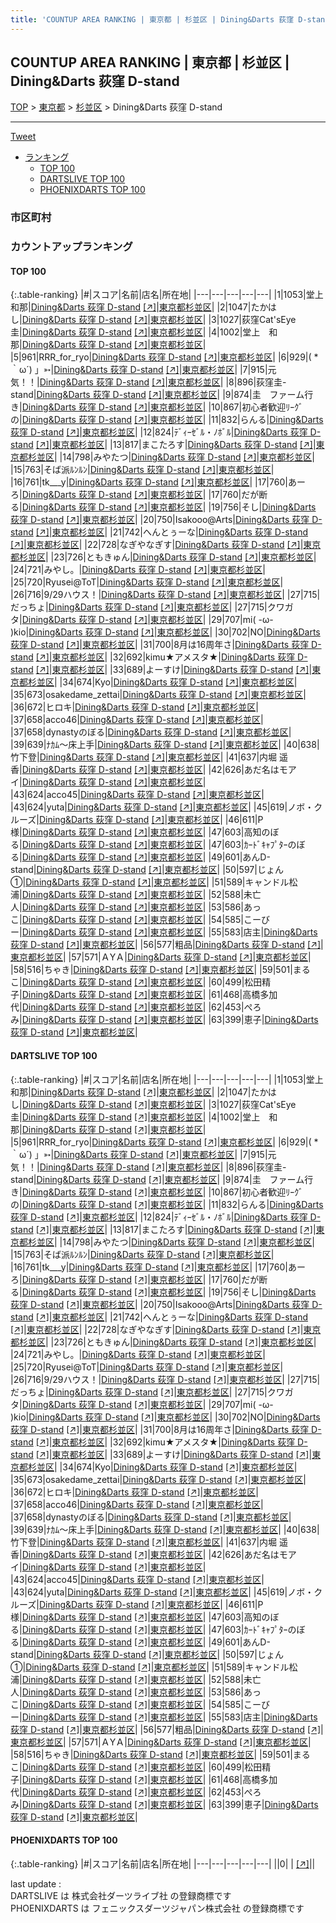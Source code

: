 ```yaml
---
title: 'COUNTUP AREA RANKING | 東京都 | 杉並区 | Dining&Darts 荻窪 D-stand'
---
```

## COUNTUP AREA RANKING | 東京都 | 杉並区 | Dining&Darts 荻窪 D-stand

[TOP](/darts/rank/) > [東京都](/darts/rank/東京都/) > [杉並区](/darts/rank/東京都/杉並区/) > Dining&Darts 荻窪 D-stand

___

<a href="https://twitter.com/share?ref_src=twsrc%5Etfw" data-text="COUNTUP AREA RANKING | 東京都杉並区Dining&Darts 荻窪 D-stand" class="twitter-share-button" data-hashtags="DARTSLIVE,PHOENIXDARTS,darts,ダーツ" data-show-count="false">Tweet</a>

* [ランキング](#カウントアップランキング)
    * [TOP 100](#top-100)
    * [DARTSLIVE TOP 100](#dartslive-top-100)
    * [PHOENIXDARTS TOP 100](#phoenixdarts-top-100)

### 市区町村

<ul>

</ul>

### カウントアップランキング

#### TOP 100



{:.table-ranking}
|#|スコア|名前|店名|所在地|
|---|---|---|---|---|
|1|1053|<span class="rank-name-dl">堂上 和那</span>|<a href="/darts/rank/shops/bb5f3b05883f091cf454cb89828a1cfe.html">Dining&Darts 荻窪 D-stand</a> <a href="https://search.dartslive.com/jp/shop/bb5f3b05883f091cf454cb89828a1cfe">[↗]</a>|<a href="/darts/rank/東京都/杉並区">東京都杉並区</a>|
|2|1047|<span class="rank-name-dl">たかはし</span>|<a href="/darts/rank/shops/bb5f3b05883f091cf454cb89828a1cfe.html">Dining&Darts 荻窪 D-stand</a> <a href="https://search.dartslive.com/jp/shop/bb5f3b05883f091cf454cb89828a1cfe">[↗]</a>|<a href="/darts/rank/東京都/杉並区">東京都杉並区</a>|
|3|1027|<span class="rank-name-dl">荻窪Cat&#x27;sEye 圭</span>|<a href="/darts/rank/shops/bb5f3b05883f091cf454cb89828a1cfe.html">Dining&Darts 荻窪 D-stand</a> <a href="https://search.dartslive.com/jp/shop/bb5f3b05883f091cf454cb89828a1cfe">[↗]</a>|<a href="/darts/rank/東京都/杉並区">東京都杉並区</a>|
|4|1002|<span class="rank-name-dl">堂上　和那</span>|<a href="/darts/rank/shops/bb5f3b05883f091cf454cb89828a1cfe.html">Dining&Darts 荻窪 D-stand</a> <a href="https://search.dartslive.com/jp/shop/bb5f3b05883f091cf454cb89828a1cfe">[↗]</a>|<a href="/darts/rank/東京都/杉並区">東京都杉並区</a>|
|5|961|<span class="rank-name-dl">RRR_for_ryo</span>|<a href="/darts/rank/shops/bb5f3b05883f091cf454cb89828a1cfe.html">Dining&Darts 荻窪 D-stand</a> <a href="https://search.dartslive.com/jp/shop/bb5f3b05883f091cf454cb89828a1cfe">[↗]</a>|<a href="/darts/rank/東京都/杉並区">東京都杉並区</a>|
|6|929|<span class="rank-name-dl">( *｀ω´) 」➳</span>|<a href="/darts/rank/shops/bb5f3b05883f091cf454cb89828a1cfe.html">Dining&Darts 荻窪 D-stand</a> <a href="https://search.dartslive.com/jp/shop/bb5f3b05883f091cf454cb89828a1cfe">[↗]</a>|<a href="/darts/rank/東京都/杉並区">東京都杉並区</a>|
|7|915|<span class="rank-name-dl">元気！！</span>|<a href="/darts/rank/shops/bb5f3b05883f091cf454cb89828a1cfe.html">Dining&Darts 荻窪 D-stand</a> <a href="https://search.dartslive.com/jp/shop/bb5f3b05883f091cf454cb89828a1cfe">[↗]</a>|<a href="/darts/rank/東京都/杉並区">東京都杉並区</a>|
|8|896|<span class="rank-name-dl">荻窪圭-stand</span>|<a href="/darts/rank/shops/bb5f3b05883f091cf454cb89828a1cfe.html">Dining&Darts 荻窪 D-stand</a> <a href="https://search.dartslive.com/jp/shop/bb5f3b05883f091cf454cb89828a1cfe">[↗]</a>|<a href="/darts/rank/東京都/杉並区">東京都杉並区</a>|
|9|874|<span class="rank-name-dl">圭　ファーム行き</span>|<a href="/darts/rank/shops/bb5f3b05883f091cf454cb89828a1cfe.html">Dining&Darts 荻窪 D-stand</a> <a href="https://search.dartslive.com/jp/shop/bb5f3b05883f091cf454cb89828a1cfe">[↗]</a>|<a href="/darts/rank/東京都/杉並区">東京都杉並区</a>|
|10|867|<span class="rank-name-dl">初心者歓迎ﾘｰｸﾞの</span>|<a href="/darts/rank/shops/bb5f3b05883f091cf454cb89828a1cfe.html">Dining&Darts 荻窪 D-stand</a> <a href="https://search.dartslive.com/jp/shop/bb5f3b05883f091cf454cb89828a1cfe">[↗]</a>|<a href="/darts/rank/東京都/杉並区">東京都杉並区</a>|
|11|832|<span class="rank-name-dl">らんる</span>|<a href="/darts/rank/shops/bb5f3b05883f091cf454cb89828a1cfe.html">Dining&Darts 荻窪 D-stand</a> <a href="https://search.dartslive.com/jp/shop/bb5f3b05883f091cf454cb89828a1cfe">[↗]</a>|<a href="/darts/rank/東京都/杉並区">東京都杉並区</a>|
|12|824|<span class="rank-name-dl">ﾃﾞｨｰｾﾞﾙ・ﾉﾎﾞﾙ</span>|<a href="/darts/rank/shops/bb5f3b05883f091cf454cb89828a1cfe.html">Dining&Darts 荻窪 D-stand</a> <a href="https://search.dartslive.com/jp/shop/bb5f3b05883f091cf454cb89828a1cfe">[↗]</a>|<a href="/darts/rank/東京都/杉並区">東京都杉並区</a>|
|13|817|<span class="rank-name-dl">まこたろす</span>|<a href="/darts/rank/shops/bb5f3b05883f091cf454cb89828a1cfe.html">Dining&Darts 荻窪 D-stand</a> <a href="https://search.dartslive.com/jp/shop/bb5f3b05883f091cf454cb89828a1cfe">[↗]</a>|<a href="/darts/rank/東京都/杉並区">東京都杉並区</a>|
|14|798|<span class="rank-name-dl">みやたつ</span>|<a href="/darts/rank/shops/bb5f3b05883f091cf454cb89828a1cfe.html">Dining&Darts 荻窪 D-stand</a> <a href="https://search.dartslive.com/jp/shop/bb5f3b05883f091cf454cb89828a1cfe">[↗]</a>|<a href="/darts/rank/東京都/杉並区">東京都杉並区</a>|
|15|763|<span class="rank-name-dl">そば派ﾙﾝﾙﾝ</span>|<a href="/darts/rank/shops/bb5f3b05883f091cf454cb89828a1cfe.html">Dining&Darts 荻窪 D-stand</a> <a href="https://search.dartslive.com/jp/shop/bb5f3b05883f091cf454cb89828a1cfe">[↗]</a>|<a href="/darts/rank/東京都/杉並区">東京都杉並区</a>|
|16|761|<span class="rank-name-dl">tk___y</span>|<a href="/darts/rank/shops/bb5f3b05883f091cf454cb89828a1cfe.html">Dining&Darts 荻窪 D-stand</a> <a href="https://search.dartslive.com/jp/shop/bb5f3b05883f091cf454cb89828a1cfe">[↗]</a>|<a href="/darts/rank/東京都/杉並区">東京都杉並区</a>|
|17|760|<span class="rank-name-dl">あーろ</span>|<a href="/darts/rank/shops/bb5f3b05883f091cf454cb89828a1cfe.html">Dining&Darts 荻窪 D-stand</a> <a href="https://search.dartslive.com/jp/shop/bb5f3b05883f091cf454cb89828a1cfe">[↗]</a>|<a href="/darts/rank/東京都/杉並区">東京都杉並区</a>|
|17|760|<span class="rank-name-dl">だが断る</span>|<a href="/darts/rank/shops/bb5f3b05883f091cf454cb89828a1cfe.html">Dining&Darts 荻窪 D-stand</a> <a href="https://search.dartslive.com/jp/shop/bb5f3b05883f091cf454cb89828a1cfe">[↗]</a>|<a href="/darts/rank/東京都/杉並区">東京都杉並区</a>|
|19|756|<span class="rank-name-dl">そし</span>|<a href="/darts/rank/shops/bb5f3b05883f091cf454cb89828a1cfe.html">Dining&Darts 荻窪 D-stand</a> <a href="https://search.dartslive.com/jp/shop/bb5f3b05883f091cf454cb89828a1cfe">[↗]</a>|<a href="/darts/rank/東京都/杉並区">東京都杉並区</a>|
|20|750|<span class="rank-name-dl">Isakooo@Arts</span>|<a href="/darts/rank/shops/bb5f3b05883f091cf454cb89828a1cfe.html">Dining&Darts 荻窪 D-stand</a> <a href="https://search.dartslive.com/jp/shop/bb5f3b05883f091cf454cb89828a1cfe">[↗]</a>|<a href="/darts/rank/東京都/杉並区">東京都杉並区</a>|
|21|742|<span class="rank-name-dl">へんとぅーな</span>|<a href="/darts/rank/shops/bb5f3b05883f091cf454cb89828a1cfe.html">Dining&Darts 荻窪 D-stand</a> <a href="https://search.dartslive.com/jp/shop/bb5f3b05883f091cf454cb89828a1cfe">[↗]</a>|<a href="/darts/rank/東京都/杉並区">東京都杉並区</a>|
|22|728|<span class="rank-name-dl">なぎやなぎす</span>|<a href="/darts/rank/shops/bb5f3b05883f091cf454cb89828a1cfe.html">Dining&Darts 荻窪 D-stand</a> <a href="https://search.dartslive.com/jp/shop/bb5f3b05883f091cf454cb89828a1cfe">[↗]</a>|<a href="/darts/rank/東京都/杉並区">東京都杉並区</a>|
|23|726|<span class="rank-name-dl">ともきゅん</span>|<a href="/darts/rank/shops/bb5f3b05883f091cf454cb89828a1cfe.html">Dining&Darts 荻窪 D-stand</a> <a href="https://search.dartslive.com/jp/shop/bb5f3b05883f091cf454cb89828a1cfe">[↗]</a>|<a href="/darts/rank/東京都/杉並区">東京都杉並区</a>|
|24|721|<span class="rank-name-dl">みやし。</span>|<a href="/darts/rank/shops/bb5f3b05883f091cf454cb89828a1cfe.html">Dining&Darts 荻窪 D-stand</a> <a href="https://search.dartslive.com/jp/shop/bb5f3b05883f091cf454cb89828a1cfe">[↗]</a>|<a href="/darts/rank/東京都/杉並区">東京都杉並区</a>|
|25|720|<span class="rank-name-dl">Ryusei@ToT</span>|<a href="/darts/rank/shops/bb5f3b05883f091cf454cb89828a1cfe.html">Dining&Darts 荻窪 D-stand</a> <a href="https://search.dartslive.com/jp/shop/bb5f3b05883f091cf454cb89828a1cfe">[↗]</a>|<a href="/darts/rank/東京都/杉並区">東京都杉並区</a>|
|26|716|<span class="rank-name-dl">9/29ハウス！</span>|<a href="/darts/rank/shops/bb5f3b05883f091cf454cb89828a1cfe.html">Dining&Darts 荻窪 D-stand</a> <a href="https://search.dartslive.com/jp/shop/bb5f3b05883f091cf454cb89828a1cfe">[↗]</a>|<a href="/darts/rank/東京都/杉並区">東京都杉並区</a>|
|27|715|<span class="rank-name-dl">だっちょ</span>|<a href="/darts/rank/shops/bb5f3b05883f091cf454cb89828a1cfe.html">Dining&Darts 荻窪 D-stand</a> <a href="https://search.dartslive.com/jp/shop/bb5f3b05883f091cf454cb89828a1cfe">[↗]</a>|<a href="/darts/rank/東京都/杉並区">東京都杉並区</a>|
|27|715|<span class="rank-name-dl">クワガタ</span>|<a href="/darts/rank/shops/bb5f3b05883f091cf454cb89828a1cfe.html">Dining&Darts 荻窪 D-stand</a> <a href="https://search.dartslive.com/jp/shop/bb5f3b05883f091cf454cb89828a1cfe">[↗]</a>|<a href="/darts/rank/東京都/杉並区">東京都杉並区</a>|
|29|707|<span class="rank-name-dl">mi( -ω- )kio</span>|<a href="/darts/rank/shops/bb5f3b05883f091cf454cb89828a1cfe.html">Dining&Darts 荻窪 D-stand</a> <a href="https://search.dartslive.com/jp/shop/bb5f3b05883f091cf454cb89828a1cfe">[↗]</a>|<a href="/darts/rank/東京都/杉並区">東京都杉並区</a>|
|30|702|<span class="rank-name-dl">NO</span>|<a href="/darts/rank/shops/bb5f3b05883f091cf454cb89828a1cfe.html">Dining&Darts 荻窪 D-stand</a> <a href="https://search.dartslive.com/jp/shop/bb5f3b05883f091cf454cb89828a1cfe">[↗]</a>|<a href="/darts/rank/東京都/杉並区">東京都杉並区</a>|
|31|700|<span class="rank-name-dl">8月は16周年さ</span>|<a href="/darts/rank/shops/bb5f3b05883f091cf454cb89828a1cfe.html">Dining&Darts 荻窪 D-stand</a> <a href="https://search.dartslive.com/jp/shop/bb5f3b05883f091cf454cb89828a1cfe">[↗]</a>|<a href="/darts/rank/東京都/杉並区">東京都杉並区</a>|
|32|692|<span class="rank-name-dl">kimu★アメスタ★</span>|<a href="/darts/rank/shops/bb5f3b05883f091cf454cb89828a1cfe.html">Dining&Darts 荻窪 D-stand</a> <a href="https://search.dartslive.com/jp/shop/bb5f3b05883f091cf454cb89828a1cfe">[↗]</a>|<a href="/darts/rank/東京都/杉並区">東京都杉並区</a>|
|33|689|<span class="rank-name-dl">よーすけ</span>|<a href="/darts/rank/shops/bb5f3b05883f091cf454cb89828a1cfe.html">Dining&Darts 荻窪 D-stand</a> <a href="https://search.dartslive.com/jp/shop/bb5f3b05883f091cf454cb89828a1cfe">[↗]</a>|<a href="/darts/rank/東京都/杉並区">東京都杉並区</a>|
|34|674|<span class="rank-name-dl">Kyo</span>|<a href="/darts/rank/shops/bb5f3b05883f091cf454cb89828a1cfe.html">Dining&Darts 荻窪 D-stand</a> <a href="https://search.dartslive.com/jp/shop/bb5f3b05883f091cf454cb89828a1cfe">[↗]</a>|<a href="/darts/rank/東京都/杉並区">東京都杉並区</a>|
|35|673|<span class="rank-name-dl">osakedame_zettai</span>|<a href="/darts/rank/shops/bb5f3b05883f091cf454cb89828a1cfe.html">Dining&Darts 荻窪 D-stand</a> <a href="https://search.dartslive.com/jp/shop/bb5f3b05883f091cf454cb89828a1cfe">[↗]</a>|<a href="/darts/rank/東京都/杉並区">東京都杉並区</a>|
|36|672|<span class="rank-name-dl">ヒロキ</span>|<a href="/darts/rank/shops/bb5f3b05883f091cf454cb89828a1cfe.html">Dining&Darts 荻窪 D-stand</a> <a href="https://search.dartslive.com/jp/shop/bb5f3b05883f091cf454cb89828a1cfe">[↗]</a>|<a href="/darts/rank/東京都/杉並区">東京都杉並区</a>|
|37|658|<span class="rank-name-dl">acco46</span>|<a href="/darts/rank/shops/bb5f3b05883f091cf454cb89828a1cfe.html">Dining&Darts 荻窪 D-stand</a> <a href="https://search.dartslive.com/jp/shop/bb5f3b05883f091cf454cb89828a1cfe">[↗]</a>|<a href="/darts/rank/東京都/杉並区">東京都杉並区</a>|
|37|658|<span class="rank-name-dl">dynastyのぼる</span>|<a href="/darts/rank/shops/bb5f3b05883f091cf454cb89828a1cfe.html">Dining&Darts 荻窪 D-stand</a> <a href="https://search.dartslive.com/jp/shop/bb5f3b05883f091cf454cb89828a1cfe">[↗]</a>|<a href="/darts/rank/東京都/杉並区">東京都杉並区</a>|
|39|639|<span class="rank-name-dl">ﾅｶﾑ～床上手</span>|<a href="/darts/rank/shops/bb5f3b05883f091cf454cb89828a1cfe.html">Dining&Darts 荻窪 D-stand</a> <a href="https://search.dartslive.com/jp/shop/bb5f3b05883f091cf454cb89828a1cfe">[↗]</a>|<a href="/darts/rank/東京都/杉並区">東京都杉並区</a>|
|40|638|<span class="rank-name-dl">竹下登</span>|<a href="/darts/rank/shops/bb5f3b05883f091cf454cb89828a1cfe.html">Dining&Darts 荻窪 D-stand</a> <a href="https://search.dartslive.com/jp/shop/bb5f3b05883f091cf454cb89828a1cfe">[↗]</a>|<a href="/darts/rank/東京都/杉並区">東京都杉並区</a>|
|41|637|<span class="rank-name-dl">内堀 遥香</span>|<a href="/darts/rank/shops/bb5f3b05883f091cf454cb89828a1cfe.html">Dining&Darts 荻窪 D-stand</a> <a href="https://search.dartslive.com/jp/shop/bb5f3b05883f091cf454cb89828a1cfe">[↗]</a>|<a href="/darts/rank/東京都/杉並区">東京都杉並区</a>|
|42|626|<span class="rank-name-dl">あだ名はモアイ</span>|<a href="/darts/rank/shops/bb5f3b05883f091cf454cb89828a1cfe.html">Dining&Darts 荻窪 D-stand</a> <a href="https://search.dartslive.com/jp/shop/bb5f3b05883f091cf454cb89828a1cfe">[↗]</a>|<a href="/darts/rank/東京都/杉並区">東京都杉並区</a>|
|43|624|<span class="rank-name-dl">acco45</span>|<a href="/darts/rank/shops/bb5f3b05883f091cf454cb89828a1cfe.html">Dining&Darts 荻窪 D-stand</a> <a href="https://search.dartslive.com/jp/shop/bb5f3b05883f091cf454cb89828a1cfe">[↗]</a>|<a href="/darts/rank/東京都/杉並区">東京都杉並区</a>|
|43|624|<span class="rank-name-dl">yuta</span>|<a href="/darts/rank/shops/bb5f3b05883f091cf454cb89828a1cfe.html">Dining&Darts 荻窪 D-stand</a> <a href="https://search.dartslive.com/jp/shop/bb5f3b05883f091cf454cb89828a1cfe">[↗]</a>|<a href="/darts/rank/東京都/杉並区">東京都杉並区</a>|
|45|619|<span class="rank-name-dl">ノボ・クルーズ</span>|<a href="/darts/rank/shops/bb5f3b05883f091cf454cb89828a1cfe.html">Dining&Darts 荻窪 D-stand</a> <a href="https://search.dartslive.com/jp/shop/bb5f3b05883f091cf454cb89828a1cfe">[↗]</a>|<a href="/darts/rank/東京都/杉並区">東京都杉並区</a>|
|46|611|<span class="rank-name-dl">P様</span>|<a href="/darts/rank/shops/bb5f3b05883f091cf454cb89828a1cfe.html">Dining&Darts 荻窪 D-stand</a> <a href="https://search.dartslive.com/jp/shop/bb5f3b05883f091cf454cb89828a1cfe">[↗]</a>|<a href="/darts/rank/東京都/杉並区">東京都杉並区</a>|
|47|603|<span class="rank-name-dl">高知のぼる</span>|<a href="/darts/rank/shops/bb5f3b05883f091cf454cb89828a1cfe.html">Dining&Darts 荻窪 D-stand</a> <a href="https://search.dartslive.com/jp/shop/bb5f3b05883f091cf454cb89828a1cfe">[↗]</a>|<a href="/darts/rank/東京都/杉並区">東京都杉並区</a>|
|47|603|<span class="rank-name-dl">ｶｰﾄﾞｷｬﾌﾟﾀｰのぼる</span>|<a href="/darts/rank/shops/bb5f3b05883f091cf454cb89828a1cfe.html">Dining&Darts 荻窪 D-stand</a> <a href="https://search.dartslive.com/jp/shop/bb5f3b05883f091cf454cb89828a1cfe">[↗]</a>|<a href="/darts/rank/東京都/杉並区">東京都杉並区</a>|
|49|601|<span class="rank-name-dl">あんD-stand</span>|<a href="/darts/rank/shops/bb5f3b05883f091cf454cb89828a1cfe.html">Dining&Darts 荻窪 D-stand</a> <a href="https://search.dartslive.com/jp/shop/bb5f3b05883f091cf454cb89828a1cfe">[↗]</a>|<a href="/darts/rank/東京都/杉並区">東京都杉並区</a>|
|50|597|<span class="rank-name-dl">じょん①</span>|<a href="/darts/rank/shops/bb5f3b05883f091cf454cb89828a1cfe.html">Dining&Darts 荻窪 D-stand</a> <a href="https://search.dartslive.com/jp/shop/bb5f3b05883f091cf454cb89828a1cfe">[↗]</a>|<a href="/darts/rank/東京都/杉並区">東京都杉並区</a>|
|51|589|<span class="rank-name-dl">キャンドル松浦</span>|<a href="/darts/rank/shops/bb5f3b05883f091cf454cb89828a1cfe.html">Dining&Darts 荻窪 D-stand</a> <a href="https://search.dartslive.com/jp/shop/bb5f3b05883f091cf454cb89828a1cfe">[↗]</a>|<a href="/darts/rank/東京都/杉並区">東京都杉並区</a>|
|52|588|<span class="rank-name-dl">未亡人</span>|<a href="/darts/rank/shops/bb5f3b05883f091cf454cb89828a1cfe.html">Dining&Darts 荻窪 D-stand</a> <a href="https://search.dartslive.com/jp/shop/bb5f3b05883f091cf454cb89828a1cfe">[↗]</a>|<a href="/darts/rank/東京都/杉並区">東京都杉並区</a>|
|53|586|<span class="rank-name-dl">あっこ</span>|<a href="/darts/rank/shops/bb5f3b05883f091cf454cb89828a1cfe.html">Dining&Darts 荻窪 D-stand</a> <a href="https://search.dartslive.com/jp/shop/bb5f3b05883f091cf454cb89828a1cfe">[↗]</a>|<a href="/darts/rank/東京都/杉並区">東京都杉並区</a>|
|54|585|<span class="rank-name-dl">こーびー</span>|<a href="/darts/rank/shops/bb5f3b05883f091cf454cb89828a1cfe.html">Dining&Darts 荻窪 D-stand</a> <a href="https://search.dartslive.com/jp/shop/bb5f3b05883f091cf454cb89828a1cfe">[↗]</a>|<a href="/darts/rank/東京都/杉並区">東京都杉並区</a>|
|55|583|<span class="rank-name-dl">店主</span>|<a href="/darts/rank/shops/bb5f3b05883f091cf454cb89828a1cfe.html">Dining&Darts 荻窪 D-stand</a> <a href="https://search.dartslive.com/jp/shop/bb5f3b05883f091cf454cb89828a1cfe">[↗]</a>|<a href="/darts/rank/東京都/杉並区">東京都杉並区</a>|
|56|577|<span class="rank-name-dl">粗品</span>|<a href="/darts/rank/shops/bb5f3b05883f091cf454cb89828a1cfe.html">Dining&Darts 荻窪 D-stand</a> <a href="https://search.dartslive.com/jp/shop/bb5f3b05883f091cf454cb89828a1cfe">[↗]</a>|<a href="/darts/rank/東京都/杉並区">東京都杉並区</a>|
|57|571|<span class="rank-name-dl">ＡYＡ</span>|<a href="/darts/rank/shops/bb5f3b05883f091cf454cb89828a1cfe.html">Dining&Darts 荻窪 D-stand</a> <a href="https://search.dartslive.com/jp/shop/bb5f3b05883f091cf454cb89828a1cfe">[↗]</a>|<a href="/darts/rank/東京都/杉並区">東京都杉並区</a>|
|58|516|<span class="rank-name-dl">ちゃき</span>|<a href="/darts/rank/shops/bb5f3b05883f091cf454cb89828a1cfe.html">Dining&Darts 荻窪 D-stand</a> <a href="https://search.dartslive.com/jp/shop/bb5f3b05883f091cf454cb89828a1cfe">[↗]</a>|<a href="/darts/rank/東京都/杉並区">東京都杉並区</a>|
|59|501|<span class="rank-name-dl">まるこ</span>|<a href="/darts/rank/shops/bb5f3b05883f091cf454cb89828a1cfe.html">Dining&Darts 荻窪 D-stand</a> <a href="https://search.dartslive.com/jp/shop/bb5f3b05883f091cf454cb89828a1cfe">[↗]</a>|<a href="/darts/rank/東京都/杉並区">東京都杉並区</a>|
|60|499|<span class="rank-name-dl">松田精子</span>|<a href="/darts/rank/shops/bb5f3b05883f091cf454cb89828a1cfe.html">Dining&Darts 荻窪 D-stand</a> <a href="https://search.dartslive.com/jp/shop/bb5f3b05883f091cf454cb89828a1cfe">[↗]</a>|<a href="/darts/rank/東京都/杉並区">東京都杉並区</a>|
|61|468|<span class="rank-name-dl">高橋多加代</span>|<a href="/darts/rank/shops/bb5f3b05883f091cf454cb89828a1cfe.html">Dining&Darts 荻窪 D-stand</a> <a href="https://search.dartslive.com/jp/shop/bb5f3b05883f091cf454cb89828a1cfe">[↗]</a>|<a href="/darts/rank/東京都/杉並区">東京都杉並区</a>|
|62|453|<span class="rank-name-dl">ぺろみ</span>|<a href="/darts/rank/shops/bb5f3b05883f091cf454cb89828a1cfe.html">Dining&Darts 荻窪 D-stand</a> <a href="https://search.dartslive.com/jp/shop/bb5f3b05883f091cf454cb89828a1cfe">[↗]</a>|<a href="/darts/rank/東京都/杉並区">東京都杉並区</a>|
|63|399|<span class="rank-name-dl">恵子</span>|<a href="/darts/rank/shops/bb5f3b05883f091cf454cb89828a1cfe.html">Dining&Darts 荻窪 D-stand</a> <a href="https://search.dartslive.com/jp/shop/bb5f3b05883f091cf454cb89828a1cfe">[↗]</a>|<a href="/darts/rank/東京都/杉並区">東京都杉並区</a>|


#### DARTSLIVE TOP 100



{:.table-ranking}
|#|スコア|名前|店名|所在地|
|---|---|---|---|---|
|1|1053|<span class="rank-name-dl">堂上 和那</span>|<a href="/darts/rank/shops/bb5f3b05883f091cf454cb89828a1cfe.html">Dining&Darts 荻窪 D-stand</a> <a href="https://search.dartslive.com/jp/shop/bb5f3b05883f091cf454cb89828a1cfe">[↗]</a>|<a href="/darts/rank/東京都/杉並区">東京都杉並区</a>|
|2|1047|<span class="rank-name-dl">たかはし</span>|<a href="/darts/rank/shops/bb5f3b05883f091cf454cb89828a1cfe.html">Dining&Darts 荻窪 D-stand</a> <a href="https://search.dartslive.com/jp/shop/bb5f3b05883f091cf454cb89828a1cfe">[↗]</a>|<a href="/darts/rank/東京都/杉並区">東京都杉並区</a>|
|3|1027|<span class="rank-name-dl">荻窪Cat&#x27;sEye 圭</span>|<a href="/darts/rank/shops/bb5f3b05883f091cf454cb89828a1cfe.html">Dining&Darts 荻窪 D-stand</a> <a href="https://search.dartslive.com/jp/shop/bb5f3b05883f091cf454cb89828a1cfe">[↗]</a>|<a href="/darts/rank/東京都/杉並区">東京都杉並区</a>|
|4|1002|<span class="rank-name-dl">堂上　和那</span>|<a href="/darts/rank/shops/bb5f3b05883f091cf454cb89828a1cfe.html">Dining&Darts 荻窪 D-stand</a> <a href="https://search.dartslive.com/jp/shop/bb5f3b05883f091cf454cb89828a1cfe">[↗]</a>|<a href="/darts/rank/東京都/杉並区">東京都杉並区</a>|
|5|961|<span class="rank-name-dl">RRR_for_ryo</span>|<a href="/darts/rank/shops/bb5f3b05883f091cf454cb89828a1cfe.html">Dining&Darts 荻窪 D-stand</a> <a href="https://search.dartslive.com/jp/shop/bb5f3b05883f091cf454cb89828a1cfe">[↗]</a>|<a href="/darts/rank/東京都/杉並区">東京都杉並区</a>|
|6|929|<span class="rank-name-dl">( *｀ω´) 」➳</span>|<a href="/darts/rank/shops/bb5f3b05883f091cf454cb89828a1cfe.html">Dining&Darts 荻窪 D-stand</a> <a href="https://search.dartslive.com/jp/shop/bb5f3b05883f091cf454cb89828a1cfe">[↗]</a>|<a href="/darts/rank/東京都/杉並区">東京都杉並区</a>|
|7|915|<span class="rank-name-dl">元気！！</span>|<a href="/darts/rank/shops/bb5f3b05883f091cf454cb89828a1cfe.html">Dining&Darts 荻窪 D-stand</a> <a href="https://search.dartslive.com/jp/shop/bb5f3b05883f091cf454cb89828a1cfe">[↗]</a>|<a href="/darts/rank/東京都/杉並区">東京都杉並区</a>|
|8|896|<span class="rank-name-dl">荻窪圭-stand</span>|<a href="/darts/rank/shops/bb5f3b05883f091cf454cb89828a1cfe.html">Dining&Darts 荻窪 D-stand</a> <a href="https://search.dartslive.com/jp/shop/bb5f3b05883f091cf454cb89828a1cfe">[↗]</a>|<a href="/darts/rank/東京都/杉並区">東京都杉並区</a>|
|9|874|<span class="rank-name-dl">圭　ファーム行き</span>|<a href="/darts/rank/shops/bb5f3b05883f091cf454cb89828a1cfe.html">Dining&Darts 荻窪 D-stand</a> <a href="https://search.dartslive.com/jp/shop/bb5f3b05883f091cf454cb89828a1cfe">[↗]</a>|<a href="/darts/rank/東京都/杉並区">東京都杉並区</a>|
|10|867|<span class="rank-name-dl">初心者歓迎ﾘｰｸﾞの</span>|<a href="/darts/rank/shops/bb5f3b05883f091cf454cb89828a1cfe.html">Dining&Darts 荻窪 D-stand</a> <a href="https://search.dartslive.com/jp/shop/bb5f3b05883f091cf454cb89828a1cfe">[↗]</a>|<a href="/darts/rank/東京都/杉並区">東京都杉並区</a>|
|11|832|<span class="rank-name-dl">らんる</span>|<a href="/darts/rank/shops/bb5f3b05883f091cf454cb89828a1cfe.html">Dining&Darts 荻窪 D-stand</a> <a href="https://search.dartslive.com/jp/shop/bb5f3b05883f091cf454cb89828a1cfe">[↗]</a>|<a href="/darts/rank/東京都/杉並区">東京都杉並区</a>|
|12|824|<span class="rank-name-dl">ﾃﾞｨｰｾﾞﾙ・ﾉﾎﾞﾙ</span>|<a href="/darts/rank/shops/bb5f3b05883f091cf454cb89828a1cfe.html">Dining&Darts 荻窪 D-stand</a> <a href="https://search.dartslive.com/jp/shop/bb5f3b05883f091cf454cb89828a1cfe">[↗]</a>|<a href="/darts/rank/東京都/杉並区">東京都杉並区</a>|
|13|817|<span class="rank-name-dl">まこたろす</span>|<a href="/darts/rank/shops/bb5f3b05883f091cf454cb89828a1cfe.html">Dining&Darts 荻窪 D-stand</a> <a href="https://search.dartslive.com/jp/shop/bb5f3b05883f091cf454cb89828a1cfe">[↗]</a>|<a href="/darts/rank/東京都/杉並区">東京都杉並区</a>|
|14|798|<span class="rank-name-dl">みやたつ</span>|<a href="/darts/rank/shops/bb5f3b05883f091cf454cb89828a1cfe.html">Dining&Darts 荻窪 D-stand</a> <a href="https://search.dartslive.com/jp/shop/bb5f3b05883f091cf454cb89828a1cfe">[↗]</a>|<a href="/darts/rank/東京都/杉並区">東京都杉並区</a>|
|15|763|<span class="rank-name-dl">そば派ﾙﾝﾙﾝ</span>|<a href="/darts/rank/shops/bb5f3b05883f091cf454cb89828a1cfe.html">Dining&Darts 荻窪 D-stand</a> <a href="https://search.dartslive.com/jp/shop/bb5f3b05883f091cf454cb89828a1cfe">[↗]</a>|<a href="/darts/rank/東京都/杉並区">東京都杉並区</a>|
|16|761|<span class="rank-name-dl">tk___y</span>|<a href="/darts/rank/shops/bb5f3b05883f091cf454cb89828a1cfe.html">Dining&Darts 荻窪 D-stand</a> <a href="https://search.dartslive.com/jp/shop/bb5f3b05883f091cf454cb89828a1cfe">[↗]</a>|<a href="/darts/rank/東京都/杉並区">東京都杉並区</a>|
|17|760|<span class="rank-name-dl">あーろ</span>|<a href="/darts/rank/shops/bb5f3b05883f091cf454cb89828a1cfe.html">Dining&Darts 荻窪 D-stand</a> <a href="https://search.dartslive.com/jp/shop/bb5f3b05883f091cf454cb89828a1cfe">[↗]</a>|<a href="/darts/rank/東京都/杉並区">東京都杉並区</a>|
|17|760|<span class="rank-name-dl">だが断る</span>|<a href="/darts/rank/shops/bb5f3b05883f091cf454cb89828a1cfe.html">Dining&Darts 荻窪 D-stand</a> <a href="https://search.dartslive.com/jp/shop/bb5f3b05883f091cf454cb89828a1cfe">[↗]</a>|<a href="/darts/rank/東京都/杉並区">東京都杉並区</a>|
|19|756|<span class="rank-name-dl">そし</span>|<a href="/darts/rank/shops/bb5f3b05883f091cf454cb89828a1cfe.html">Dining&Darts 荻窪 D-stand</a> <a href="https://search.dartslive.com/jp/shop/bb5f3b05883f091cf454cb89828a1cfe">[↗]</a>|<a href="/darts/rank/東京都/杉並区">東京都杉並区</a>|
|20|750|<span class="rank-name-dl">Isakooo@Arts</span>|<a href="/darts/rank/shops/bb5f3b05883f091cf454cb89828a1cfe.html">Dining&Darts 荻窪 D-stand</a> <a href="https://search.dartslive.com/jp/shop/bb5f3b05883f091cf454cb89828a1cfe">[↗]</a>|<a href="/darts/rank/東京都/杉並区">東京都杉並区</a>|
|21|742|<span class="rank-name-dl">へんとぅーな</span>|<a href="/darts/rank/shops/bb5f3b05883f091cf454cb89828a1cfe.html">Dining&Darts 荻窪 D-stand</a> <a href="https://search.dartslive.com/jp/shop/bb5f3b05883f091cf454cb89828a1cfe">[↗]</a>|<a href="/darts/rank/東京都/杉並区">東京都杉並区</a>|
|22|728|<span class="rank-name-dl">なぎやなぎす</span>|<a href="/darts/rank/shops/bb5f3b05883f091cf454cb89828a1cfe.html">Dining&Darts 荻窪 D-stand</a> <a href="https://search.dartslive.com/jp/shop/bb5f3b05883f091cf454cb89828a1cfe">[↗]</a>|<a href="/darts/rank/東京都/杉並区">東京都杉並区</a>|
|23|726|<span class="rank-name-dl">ともきゅん</span>|<a href="/darts/rank/shops/bb5f3b05883f091cf454cb89828a1cfe.html">Dining&Darts 荻窪 D-stand</a> <a href="https://search.dartslive.com/jp/shop/bb5f3b05883f091cf454cb89828a1cfe">[↗]</a>|<a href="/darts/rank/東京都/杉並区">東京都杉並区</a>|
|24|721|<span class="rank-name-dl">みやし。</span>|<a href="/darts/rank/shops/bb5f3b05883f091cf454cb89828a1cfe.html">Dining&Darts 荻窪 D-stand</a> <a href="https://search.dartslive.com/jp/shop/bb5f3b05883f091cf454cb89828a1cfe">[↗]</a>|<a href="/darts/rank/東京都/杉並区">東京都杉並区</a>|
|25|720|<span class="rank-name-dl">Ryusei@ToT</span>|<a href="/darts/rank/shops/bb5f3b05883f091cf454cb89828a1cfe.html">Dining&Darts 荻窪 D-stand</a> <a href="https://search.dartslive.com/jp/shop/bb5f3b05883f091cf454cb89828a1cfe">[↗]</a>|<a href="/darts/rank/東京都/杉並区">東京都杉並区</a>|
|26|716|<span class="rank-name-dl">9/29ハウス！</span>|<a href="/darts/rank/shops/bb5f3b05883f091cf454cb89828a1cfe.html">Dining&Darts 荻窪 D-stand</a> <a href="https://search.dartslive.com/jp/shop/bb5f3b05883f091cf454cb89828a1cfe">[↗]</a>|<a href="/darts/rank/東京都/杉並区">東京都杉並区</a>|
|27|715|<span class="rank-name-dl">だっちょ</span>|<a href="/darts/rank/shops/bb5f3b05883f091cf454cb89828a1cfe.html">Dining&Darts 荻窪 D-stand</a> <a href="https://search.dartslive.com/jp/shop/bb5f3b05883f091cf454cb89828a1cfe">[↗]</a>|<a href="/darts/rank/東京都/杉並区">東京都杉並区</a>|
|27|715|<span class="rank-name-dl">クワガタ</span>|<a href="/darts/rank/shops/bb5f3b05883f091cf454cb89828a1cfe.html">Dining&Darts 荻窪 D-stand</a> <a href="https://search.dartslive.com/jp/shop/bb5f3b05883f091cf454cb89828a1cfe">[↗]</a>|<a href="/darts/rank/東京都/杉並区">東京都杉並区</a>|
|29|707|<span class="rank-name-dl">mi( -ω- )kio</span>|<a href="/darts/rank/shops/bb5f3b05883f091cf454cb89828a1cfe.html">Dining&Darts 荻窪 D-stand</a> <a href="https://search.dartslive.com/jp/shop/bb5f3b05883f091cf454cb89828a1cfe">[↗]</a>|<a href="/darts/rank/東京都/杉並区">東京都杉並区</a>|
|30|702|<span class="rank-name-dl">NO</span>|<a href="/darts/rank/shops/bb5f3b05883f091cf454cb89828a1cfe.html">Dining&Darts 荻窪 D-stand</a> <a href="https://search.dartslive.com/jp/shop/bb5f3b05883f091cf454cb89828a1cfe">[↗]</a>|<a href="/darts/rank/東京都/杉並区">東京都杉並区</a>|
|31|700|<span class="rank-name-dl">8月は16周年さ</span>|<a href="/darts/rank/shops/bb5f3b05883f091cf454cb89828a1cfe.html">Dining&Darts 荻窪 D-stand</a> <a href="https://search.dartslive.com/jp/shop/bb5f3b05883f091cf454cb89828a1cfe">[↗]</a>|<a href="/darts/rank/東京都/杉並区">東京都杉並区</a>|
|32|692|<span class="rank-name-dl">kimu★アメスタ★</span>|<a href="/darts/rank/shops/bb5f3b05883f091cf454cb89828a1cfe.html">Dining&Darts 荻窪 D-stand</a> <a href="https://search.dartslive.com/jp/shop/bb5f3b05883f091cf454cb89828a1cfe">[↗]</a>|<a href="/darts/rank/東京都/杉並区">東京都杉並区</a>|
|33|689|<span class="rank-name-dl">よーすけ</span>|<a href="/darts/rank/shops/bb5f3b05883f091cf454cb89828a1cfe.html">Dining&Darts 荻窪 D-stand</a> <a href="https://search.dartslive.com/jp/shop/bb5f3b05883f091cf454cb89828a1cfe">[↗]</a>|<a href="/darts/rank/東京都/杉並区">東京都杉並区</a>|
|34|674|<span class="rank-name-dl">Kyo</span>|<a href="/darts/rank/shops/bb5f3b05883f091cf454cb89828a1cfe.html">Dining&Darts 荻窪 D-stand</a> <a href="https://search.dartslive.com/jp/shop/bb5f3b05883f091cf454cb89828a1cfe">[↗]</a>|<a href="/darts/rank/東京都/杉並区">東京都杉並区</a>|
|35|673|<span class="rank-name-dl">osakedame_zettai</span>|<a href="/darts/rank/shops/bb5f3b05883f091cf454cb89828a1cfe.html">Dining&Darts 荻窪 D-stand</a> <a href="https://search.dartslive.com/jp/shop/bb5f3b05883f091cf454cb89828a1cfe">[↗]</a>|<a href="/darts/rank/東京都/杉並区">東京都杉並区</a>|
|36|672|<span class="rank-name-dl">ヒロキ</span>|<a href="/darts/rank/shops/bb5f3b05883f091cf454cb89828a1cfe.html">Dining&Darts 荻窪 D-stand</a> <a href="https://search.dartslive.com/jp/shop/bb5f3b05883f091cf454cb89828a1cfe">[↗]</a>|<a href="/darts/rank/東京都/杉並区">東京都杉並区</a>|
|37|658|<span class="rank-name-dl">acco46</span>|<a href="/darts/rank/shops/bb5f3b05883f091cf454cb89828a1cfe.html">Dining&Darts 荻窪 D-stand</a> <a href="https://search.dartslive.com/jp/shop/bb5f3b05883f091cf454cb89828a1cfe">[↗]</a>|<a href="/darts/rank/東京都/杉並区">東京都杉並区</a>|
|37|658|<span class="rank-name-dl">dynastyのぼる</span>|<a href="/darts/rank/shops/bb5f3b05883f091cf454cb89828a1cfe.html">Dining&Darts 荻窪 D-stand</a> <a href="https://search.dartslive.com/jp/shop/bb5f3b05883f091cf454cb89828a1cfe">[↗]</a>|<a href="/darts/rank/東京都/杉並区">東京都杉並区</a>|
|39|639|<span class="rank-name-dl">ﾅｶﾑ～床上手</span>|<a href="/darts/rank/shops/bb5f3b05883f091cf454cb89828a1cfe.html">Dining&Darts 荻窪 D-stand</a> <a href="https://search.dartslive.com/jp/shop/bb5f3b05883f091cf454cb89828a1cfe">[↗]</a>|<a href="/darts/rank/東京都/杉並区">東京都杉並区</a>|
|40|638|<span class="rank-name-dl">竹下登</span>|<a href="/darts/rank/shops/bb5f3b05883f091cf454cb89828a1cfe.html">Dining&Darts 荻窪 D-stand</a> <a href="https://search.dartslive.com/jp/shop/bb5f3b05883f091cf454cb89828a1cfe">[↗]</a>|<a href="/darts/rank/東京都/杉並区">東京都杉並区</a>|
|41|637|<span class="rank-name-dl">内堀 遥香</span>|<a href="/darts/rank/shops/bb5f3b05883f091cf454cb89828a1cfe.html">Dining&Darts 荻窪 D-stand</a> <a href="https://search.dartslive.com/jp/shop/bb5f3b05883f091cf454cb89828a1cfe">[↗]</a>|<a href="/darts/rank/東京都/杉並区">東京都杉並区</a>|
|42|626|<span class="rank-name-dl">あだ名はモアイ</span>|<a href="/darts/rank/shops/bb5f3b05883f091cf454cb89828a1cfe.html">Dining&Darts 荻窪 D-stand</a> <a href="https://search.dartslive.com/jp/shop/bb5f3b05883f091cf454cb89828a1cfe">[↗]</a>|<a href="/darts/rank/東京都/杉並区">東京都杉並区</a>|
|43|624|<span class="rank-name-dl">acco45</span>|<a href="/darts/rank/shops/bb5f3b05883f091cf454cb89828a1cfe.html">Dining&Darts 荻窪 D-stand</a> <a href="https://search.dartslive.com/jp/shop/bb5f3b05883f091cf454cb89828a1cfe">[↗]</a>|<a href="/darts/rank/東京都/杉並区">東京都杉並区</a>|
|43|624|<span class="rank-name-dl">yuta</span>|<a href="/darts/rank/shops/bb5f3b05883f091cf454cb89828a1cfe.html">Dining&Darts 荻窪 D-stand</a> <a href="https://search.dartslive.com/jp/shop/bb5f3b05883f091cf454cb89828a1cfe">[↗]</a>|<a href="/darts/rank/東京都/杉並区">東京都杉並区</a>|
|45|619|<span class="rank-name-dl">ノボ・クルーズ</span>|<a href="/darts/rank/shops/bb5f3b05883f091cf454cb89828a1cfe.html">Dining&Darts 荻窪 D-stand</a> <a href="https://search.dartslive.com/jp/shop/bb5f3b05883f091cf454cb89828a1cfe">[↗]</a>|<a href="/darts/rank/東京都/杉並区">東京都杉並区</a>|
|46|611|<span class="rank-name-dl">P様</span>|<a href="/darts/rank/shops/bb5f3b05883f091cf454cb89828a1cfe.html">Dining&Darts 荻窪 D-stand</a> <a href="https://search.dartslive.com/jp/shop/bb5f3b05883f091cf454cb89828a1cfe">[↗]</a>|<a href="/darts/rank/東京都/杉並区">東京都杉並区</a>|
|47|603|<span class="rank-name-dl">高知のぼる</span>|<a href="/darts/rank/shops/bb5f3b05883f091cf454cb89828a1cfe.html">Dining&Darts 荻窪 D-stand</a> <a href="https://search.dartslive.com/jp/shop/bb5f3b05883f091cf454cb89828a1cfe">[↗]</a>|<a href="/darts/rank/東京都/杉並区">東京都杉並区</a>|
|47|603|<span class="rank-name-dl">ｶｰﾄﾞｷｬﾌﾟﾀｰのぼる</span>|<a href="/darts/rank/shops/bb5f3b05883f091cf454cb89828a1cfe.html">Dining&Darts 荻窪 D-stand</a> <a href="https://search.dartslive.com/jp/shop/bb5f3b05883f091cf454cb89828a1cfe">[↗]</a>|<a href="/darts/rank/東京都/杉並区">東京都杉並区</a>|
|49|601|<span class="rank-name-dl">あんD-stand</span>|<a href="/darts/rank/shops/bb5f3b05883f091cf454cb89828a1cfe.html">Dining&Darts 荻窪 D-stand</a> <a href="https://search.dartslive.com/jp/shop/bb5f3b05883f091cf454cb89828a1cfe">[↗]</a>|<a href="/darts/rank/東京都/杉並区">東京都杉並区</a>|
|50|597|<span class="rank-name-dl">じょん①</span>|<a href="/darts/rank/shops/bb5f3b05883f091cf454cb89828a1cfe.html">Dining&Darts 荻窪 D-stand</a> <a href="https://search.dartslive.com/jp/shop/bb5f3b05883f091cf454cb89828a1cfe">[↗]</a>|<a href="/darts/rank/東京都/杉並区">東京都杉並区</a>|
|51|589|<span class="rank-name-dl">キャンドル松浦</span>|<a href="/darts/rank/shops/bb5f3b05883f091cf454cb89828a1cfe.html">Dining&Darts 荻窪 D-stand</a> <a href="https://search.dartslive.com/jp/shop/bb5f3b05883f091cf454cb89828a1cfe">[↗]</a>|<a href="/darts/rank/東京都/杉並区">東京都杉並区</a>|
|52|588|<span class="rank-name-dl">未亡人</span>|<a href="/darts/rank/shops/bb5f3b05883f091cf454cb89828a1cfe.html">Dining&Darts 荻窪 D-stand</a> <a href="https://search.dartslive.com/jp/shop/bb5f3b05883f091cf454cb89828a1cfe">[↗]</a>|<a href="/darts/rank/東京都/杉並区">東京都杉並区</a>|
|53|586|<span class="rank-name-dl">あっこ</span>|<a href="/darts/rank/shops/bb5f3b05883f091cf454cb89828a1cfe.html">Dining&Darts 荻窪 D-stand</a> <a href="https://search.dartslive.com/jp/shop/bb5f3b05883f091cf454cb89828a1cfe">[↗]</a>|<a href="/darts/rank/東京都/杉並区">東京都杉並区</a>|
|54|585|<span class="rank-name-dl">こーびー</span>|<a href="/darts/rank/shops/bb5f3b05883f091cf454cb89828a1cfe.html">Dining&Darts 荻窪 D-stand</a> <a href="https://search.dartslive.com/jp/shop/bb5f3b05883f091cf454cb89828a1cfe">[↗]</a>|<a href="/darts/rank/東京都/杉並区">東京都杉並区</a>|
|55|583|<span class="rank-name-dl">店主</span>|<a href="/darts/rank/shops/bb5f3b05883f091cf454cb89828a1cfe.html">Dining&Darts 荻窪 D-stand</a> <a href="https://search.dartslive.com/jp/shop/bb5f3b05883f091cf454cb89828a1cfe">[↗]</a>|<a href="/darts/rank/東京都/杉並区">東京都杉並区</a>|
|56|577|<span class="rank-name-dl">粗品</span>|<a href="/darts/rank/shops/bb5f3b05883f091cf454cb89828a1cfe.html">Dining&Darts 荻窪 D-stand</a> <a href="https://search.dartslive.com/jp/shop/bb5f3b05883f091cf454cb89828a1cfe">[↗]</a>|<a href="/darts/rank/東京都/杉並区">東京都杉並区</a>|
|57|571|<span class="rank-name-dl">ＡYＡ</span>|<a href="/darts/rank/shops/bb5f3b05883f091cf454cb89828a1cfe.html">Dining&Darts 荻窪 D-stand</a> <a href="https://search.dartslive.com/jp/shop/bb5f3b05883f091cf454cb89828a1cfe">[↗]</a>|<a href="/darts/rank/東京都/杉並区">東京都杉並区</a>|
|58|516|<span class="rank-name-dl">ちゃき</span>|<a href="/darts/rank/shops/bb5f3b05883f091cf454cb89828a1cfe.html">Dining&Darts 荻窪 D-stand</a> <a href="https://search.dartslive.com/jp/shop/bb5f3b05883f091cf454cb89828a1cfe">[↗]</a>|<a href="/darts/rank/東京都/杉並区">東京都杉並区</a>|
|59|501|<span class="rank-name-dl">まるこ</span>|<a href="/darts/rank/shops/bb5f3b05883f091cf454cb89828a1cfe.html">Dining&Darts 荻窪 D-stand</a> <a href="https://search.dartslive.com/jp/shop/bb5f3b05883f091cf454cb89828a1cfe">[↗]</a>|<a href="/darts/rank/東京都/杉並区">東京都杉並区</a>|
|60|499|<span class="rank-name-dl">松田精子</span>|<a href="/darts/rank/shops/bb5f3b05883f091cf454cb89828a1cfe.html">Dining&Darts 荻窪 D-stand</a> <a href="https://search.dartslive.com/jp/shop/bb5f3b05883f091cf454cb89828a1cfe">[↗]</a>|<a href="/darts/rank/東京都/杉並区">東京都杉並区</a>|
|61|468|<span class="rank-name-dl">高橋多加代</span>|<a href="/darts/rank/shops/bb5f3b05883f091cf454cb89828a1cfe.html">Dining&Darts 荻窪 D-stand</a> <a href="https://search.dartslive.com/jp/shop/bb5f3b05883f091cf454cb89828a1cfe">[↗]</a>|<a href="/darts/rank/東京都/杉並区">東京都杉並区</a>|
|62|453|<span class="rank-name-dl">ぺろみ</span>|<a href="/darts/rank/shops/bb5f3b05883f091cf454cb89828a1cfe.html">Dining&Darts 荻窪 D-stand</a> <a href="https://search.dartslive.com/jp/shop/bb5f3b05883f091cf454cb89828a1cfe">[↗]</a>|<a href="/darts/rank/東京都/杉並区">東京都杉並区</a>|
|63|399|<span class="rank-name-dl">恵子</span>|<a href="/darts/rank/shops/bb5f3b05883f091cf454cb89828a1cfe.html">Dining&Darts 荻窪 D-stand</a> <a href="https://search.dartslive.com/jp/shop/bb5f3b05883f091cf454cb89828a1cfe">[↗]</a>|<a href="/darts/rank/東京都/杉並区">東京都杉並区</a>|


#### PHOENIXDARTS TOP 100



{:.table-ranking}
|#|スコア|名前|店名|所在地|
|---|---|---|---|---|
||0|<span class="rank-name-dl"> </span>|<a href="/darts/rank/shops/.html"></a> <a href="">[↗]</a>|<a href="/darts/rank//"></a>|


<div class="footer border-top border-gray-light mt-5 pt-3 text-right text-gray">
    last update : <span style="font-weight: italic" id="foot_last_modified"></span><br />
    DARTSLIVE は 株式会社ダーツライブ社 の登録商標です<br />
    PHOENIXDARTS は フェニックスダーツジャパン株式会社 の登録商標です<br />
</div>

<script src="https://cdnjs.cloudflare.com/ajax/libs/jquery.tablesorter/2.31.3/js/jquery.tablesorter.min.js" integrity="sha512-qzgd5cYSZcosqpzpn7zF2ZId8f/8CHmFKZ8j7mU4OUXTNRd5g+ZHBPsgKEwoqxCtdQvExE5LprwwPAgoicguNg==" crossorigin="anonymous" referrerpolicy="no-referrer"></script>
<link rel="stylesheet" href="https://cdnjs.cloudflare.com/ajax/libs/jquery.tablesorter/2.31.3/css/theme.default.min.css" integrity="sha512-wghhOJkjQX0Lh3NSWvNKeZ0ZpNn+SPVXX1Qyc9OCaogADktxrBiBdKGDoqVUOyhStvMBmJQ8ZdMHiR3wuEq8+w==" crossorigin="anonymous" referrerpolicy="no-referrer" />
<script>
$(function() {
    $(".table-ranking").tablesorter({sortList:[[0, 0]]});
    $("#foot_last_modified").text(formatDate(new Date(document.lastModified), 'yyyy-MM-dd HH:mm:ss'));
});
</script>

<script async src="https://platform.twitter.com/widgets.js" charset="utf-8"></script>